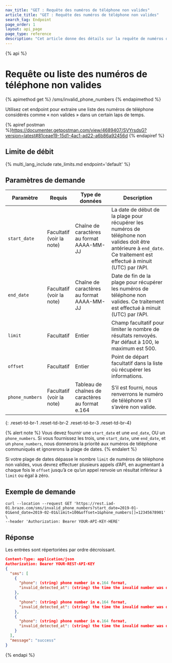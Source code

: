 ```yaml
---
nav_title: "GET : Requête des numéros de téléphone non valides"
article_title: "GET : Requête des numéros de téléphone non valides"
search_tag: Endpoint
page_order: 1
layout: api_page
page_type: reference
description: "Cet article donne des détails sur la requête de numéros de téléphone non valides de l’endpoint Braze."
---
```

{% api %}
# Requête ou liste des numéros de téléphone non valides
{% apimethod get %}
/sms/invalid_phone_numbers
{% endapimethod %}

Utilisez cet endpoint pour extraire une liste des numéros de téléphone considérés comme « non valides » dans un certain laps de temps.

{% apiref postman %}https://documenter.getpostman.com/view/4689407/SVYrsdsG?version=latest#81ceae19-15d1-4ac1-ad22-a6b86a92456d {% endapiref %}

## Limite de débit

{% multi_lang_include rate_limits.md endpoint='default' %}

## Paramètres de demande

| Paramètre | Requis | Type de données | Description |
| ----------|-----------| ----------|----- |
| `start_date` | Facultatif <br>(voir la note) | Chaîne de caractères au format AAAA-MM-JJ| La date de début de la plage pour récupérer les numéros de téléphone non valides doit être antérieure à `end_date`. Ce traitement est effectué à minuit (UTC) par l’API. |
| `end_date` | Facultatif <br>(voir la note) | Chaîne de caractères au format AAAA-MM-JJ | Date de fin de la plage pour récupérer les numéros de téléphone non valides. Ce traitement est effectué à minuit (UTC) par l’API. |
| `limit` | Facultatif | Entier | Champ facultatif pour limiter le nombre de résultats renvoyés. Par défaut à 100, le maximum est 500. |
| `offset` | Facultatif | Entier | Point de départ facultatif dans la liste où récupérer les informations. |
| `phone_numbers` | Facultatif <br>(voir la note) | Tableau de chaînes de caractères au format e.164 | S’il est fourni, nous renverrons le numéro de téléphone s’il s’avère non valide. |
{: .reset-td-br-1 .reset-td-br-2 .reset-td-br-3  .reset-td-br-4}

{% alert note %}
Vous devez fournir une `start_date` et une `end_date`, OU un `phone_numbers`. Si vous fournissez les trois, une `start_date`, une `end_date`, et un `phone_numbers`, nous donnerons la priorité aux numéros de téléphone communiqués et ignorerons la plage de dates.
{% endalert %}

Si votre plage de dates dépasse le nombre `limit` de numéros de téléphone non valides, vous devrez effectuer plusieurs appels d’API, en augmentant à chaque fois le `offset` jusqu’à ce qu’un appel renvoie un résultat inférieur à `limit` ou égal à zéro.

## Exemple de demande
```
curl --location --request GET 'https://rest.iad-01.braze.com/sms/invalid_phone_numbers?start_date=2019-01-01&end_date=2019-02-01&limit=100&offset=1&phone_numbers[]=12345678901' \
--header 'Authorization: Bearer YOUR-API-KEY-HERE'
```

## Réponse
Les entrées sont répertoriées par ordre décroissant.

```json
Content-Type: application/json
Authorization: Bearer YOUR-REST-API-KEY
{
  "sms": [
    {
      "phone": (string) phone number in e.164 format,
      "invalid_detected_at": (string) the time the invalid number was detected in ISO 8601
    },
    {
      "phone": (string) phone number in e.164 format,
      "invalid_detected_at": (string) the time the invalid number was detected in ISO 8601
    },
    {
      "phone": (string) phone number in e.164 format,
      "invalid_detected_at": (string) the time the invalid number was detected in ISO 8601
    }
  ],
  "message": "success"
}
```
{% endapi %}
